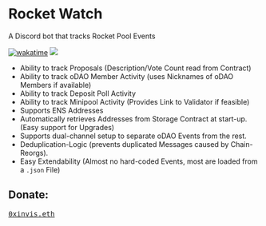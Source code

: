 # Rocket Watch

A Discord bot that tracks Rocket Pool Events

[![wakatime](https://wakatime.com/badge/github/InvisibleSymbol/rocketwatch.svg)](https://wakatime.com/badge/github/InvisibleSymbol/rocketwatch)
<a href="https://codeclimate.com/github/InvisibleSymbol/rocketwatch/maintainability"><img src="https://api.codeclimate.com/v1/badges/1d046cb1c9da1d667c9c/maintainability" /></a>
- Ability to track Proposals (Description/Vote Count read from Contract)
- Ability to track oDAO Member Activity (uses Nicknames of oDAO Members if available)
- Ability to track Deposit Poll Activity
- Ability to track Minipool Activity (Provides Link to Validator if feasible)
- Supports ENS Addresses
- Automatically retrieves Addresses from Storage Contract at start-up. (Easy support for Upgrades)
- Supports dual-channel setup to separate oDAO Events from the rest.
- Deduplication-Logic (prevents duplicated Messages caused by Chain-Reorgs).
- Easy Extendability (Almost no hard-coded Events, most are loaded from a `.json` File)
<!--
## Instructions:

- Python 3.8 Recommended
- `pip install -r requirements.txt`
- Copy `.env.sample` to `.env` and fill everything out. You can get the channel IDs by enabling Developer Mode in your
  Discord Settings and Right-Clicking a Channel.
- Run `python main.py`

## How to add new Events:

- Open `./data/rocketpool.json` and add a new Entry to `sources`. Map the Contract Events to new Bot Events.
- Add the required ABI in `./contracts/`. (The Path should look like this: `./contracts/rocketMinipoolManager.abi`).
- Open `./strings/rocketpool.en.json` and add both `title` and `description` for each new Bot Event. You can access
  Event Arguments directly using their Names: `%(amount)`. If you want to mention an Address, you can append `_fancy` to
  get a shorter Version that also automatically links to etherscan.io.

-->
## Donate:
[<kbd>0xinvis.eth</kbd>](https://etherscan.io/address/0xf0138d2e4037957d7b37de312a16a88a7f83a32a)
